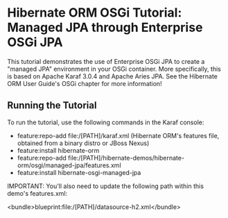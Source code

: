 # Hibernate ORM OSGi Tutorial: Managed JPA through Enterprise OSGi JPA

This tutorial demonstrates the use of Enterprise OSGi JPA to create a "managed JPA" environment in your OSGi container.
More specifically, this is based on Apache Karaf 3.0.4 and Apache Aries JPA.  See the Hibernate ORM User Guide's OSGi
chapter for more information!

## Running the Tutorial

To run the tutorial, use the following commands in the Karaf console:

- feature:repo-add file:/[PATH]/karaf.xml (Hibernate ORM's features file, obtained from a binary distro or JBoss Nexus)
- feature:install hibernate-orm
- feature:repo-add file:/[PATH]/hibernate-demos/hibernate-orm/osgi/managed-jpa/features.xml
- feature:install hibernate-osgi-managed-jpa

IMPORTANT: You'll also need to update the following path within this demo's features.xml:

\<bundle\>blueprint:file:/[PATH]/datasource-h2.xml\</bundle\>
